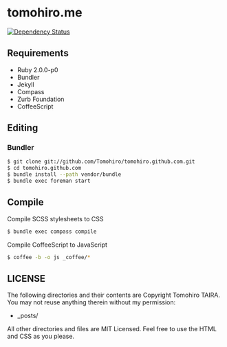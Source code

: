 tomohiro.me
================================================================================

[![Dependency Status](https://gemnasium.com/Tomohiro/tomohiro.github.com.png)](https://gemnasium.com/Tomohiro/tomohiro.github.com)


Requirements
--------------------------------------------------------------------------------

- Ruby 2.0.0-p0
- Bundler
- Jekyll
- Compass
- Zurb Foundation
- CoffeeScript


Editing
--------------------------------------------------------------------------------

### Bundler

```sh
$ git clone git://github.com/Tomohiro/tomohiro.github.com.git
$ cd tomohiro.github.com
$ bundle install --path vendor/bundle
$ bundle exec foreman start
```


Compile
--------------------------------------------------------------------------------

Compile SCSS stylesheets to CSS

```sh
$ bundle exec compass compile
```

Compile CoffeeScript to JavaScript

```sh
$ coffee -b -o js _coffee/*
```


LICENSE
--------------------------------------------------------------------------------

The following directories and their contents are Copyright Tomohiro TAIRA.
You may not reuse anything therein without my permission:

- _posts/

All other directories and files are MIT Licensed.
Feel free to use the HTML and CSS as you please. 
